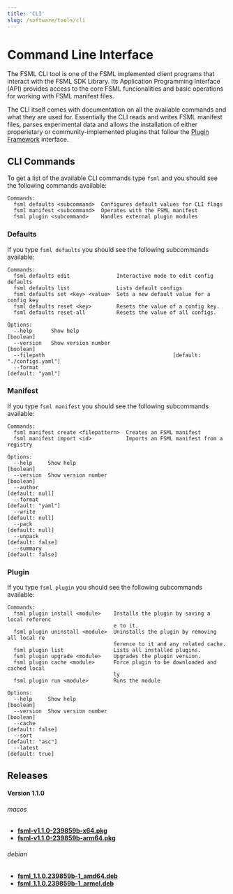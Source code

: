 ```yaml
---
title: 'CLI'
slug: /software/tools/cli
---
```


# Command Line Interface

The FSML CLI tool is one of the FSML implemented client programs that interact with the FSML SDK Library. Its Application Programming Interface (API) provides access to the core FSML funcionalities and basic operations for working with FSML manifest files.

The CLI itself comes with documentation on all the available commands and what they are used for. Essentially the CLI reads and writes FSML manifest files, parses experimental data and allows the installation of either properietary or community-implemented plugins that follow the [Plugin Framework](../../plugins) interface.


## CLI Commands

To get a list of the available CLI commands type `fsml` and you should see the following commands available:
```
Commands:
  fsml defaults <subcommand>  Configures default values for CLI flags
  fsml manifest <subcommand>  Operates with the FSML manifest
  fsml plugin <subcommand>    Handles external plugin modules
```

### Defaults

If you type `fsml defaults` you should see the following subcommands available:
```
Commands:
  fsml defaults edit               Interactive mode to edit config defaults
  fsml defaults list               Lists default configs
  fsml defaults set <key> <value>  Sets a new default value for a config key
  fsml defaults reset <key>        Resets the value of a config key.
  fsml defaults reset-all          Resets the value of all configs.

Options:
  --help      Show help                                                [boolean]
  --version   Show version number                                      [boolean]
  --filepath                                         [default: "./configs.yaml"]
  --format                                                     [default: "yaml"]
```

### Manifest

If you type `fsml manifest` you should see the following subcommands available:

```
Commands:
  fsml manifest create <filepattern>  Creates an FSML manifest
  fsml manifest import <id>           Imports an FSML manifest from a registry

Options:
  --help     Show help                                                 [boolean]
  --version  Show version number                                       [boolean]
  --author                                                       [default: null]
  --format                                                     [default: "yaml"]
  --write                                                        [default: null]
  --pack                                                         [default: null]
  --unpack                                                      [default: false]
  --summary                                                     [default: false]
```

### Plugin
If you type `fsml plugin` you should see the following subcommands available:

```
Commands:
  fsml plugin install <module>    Installs the plugin by saving a local referenc
                                  e to it.
  fsml plugin uninstall <module>  Uninstalls the plugin by removing all local re
                                  ference to it and any related cache.
  fsml plugin list                Lists all installed plugins.
  fsml plugin upgrade <module>    Upgrades the plugin version.
  fsml plugin cache <module>      Force plugin to be downloaded and cached local
                                  ly
  fsml plugin run <module>        Runs the module

Options:
  --help     Show help                                                 [boolean]
  --version  Show version number                                       [boolean]
  --cache                                                       [default: false]
  --sort                                                        [default: "asc"]
  --latest                                                       [default: true]
```

## Releases

#### Version 1.1.0
###### macos
- [**fsml-v1.1.0-239859b-x64.pkg**](https://github.com/TeselaGen/fsml.org/releases/download/v.1.1.0/fsml-v1.1.0-239859b-x64.pkg)
- [**fsml-v1.1.0-239859b-arm64.pkg**](https://github.com/TeselaGen/fsml.org/releases/download/v.1.1.0/fsml-v1.1.0-239859b-arm64.pkg)

###### debian
- [**fsml_1.1.0.239859b-1_amd64.deb**](https://github.com/TeselaGen/fsml.org/releases/download/v.1.1.0/fsml_1.1.0.239859b-1_amd64.deb)
- [**fsml_1.1.0.239859b-1_armel.deb**](https://github.com/TeselaGen/fsml.org/releases/download/v.1.1.0/fsml_1.1.0.239859b-1_armel.deb)
